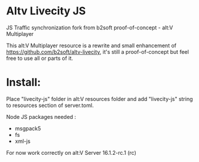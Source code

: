 # Altv Livecity JS
 JS Traffic synchronization fork from b2soft proof-of-concept - alt:V Multiplayer

This alt:V Multiplayer resource is a rewrite and small enhancement of https://github.com/b2soft/altv-livecity, it's still a proof-of-concept but feel free to use all or parts of it.

<h1>Install:</h1>

Place "livecity-js" folder in alt:V resources folder and add "livecity-js" string to resources section of server.toml.

Node JS packages needed : 
- msgpack5
- fs
- xml-js

For now work correctly on alt:V Server 16.1.2-rc.1 (rc)
